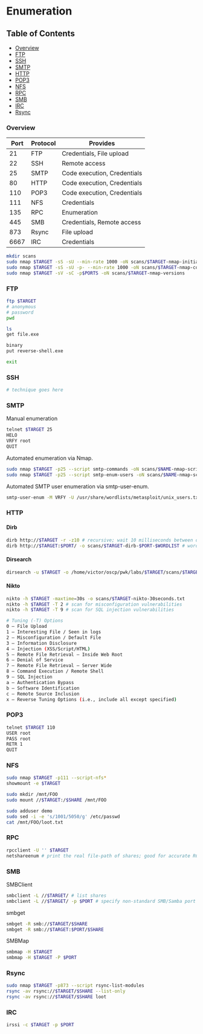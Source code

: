 # Enumeration
## Table of Contents
* [Overview](#overview)
* [FTP](#ftp)
* [SSH](#ssh)
* [SMTP](#smtp)
* [HTTP](#http)
* [POP3](#pop3)
* [NFS](#nfs)
* [RPC](#rpc)
* [SMB](#smb)
* [IRC](#irc)
* [Rsync](#rsync)

### Overview
| Port | Protocol | Provides |
| ---- | -------- | -------- |
| 21   | FTP      | Credentials, File upload |
| 22   | SSH      | Remote access |
| 25   | SMTP     | Code execution, Credentials |
| 80   | HTTP     | Code execution, Credentials |
| 110  | POP3     | Code execution, Credentials |
| 111  | NFS      | Credentials |
| 135  | RPC      | Enumeration |
| 445  | SMB      | Credentials, Remote access |
| 873  | Rsync    | File upload |
| 6667 | IRC      | Credentials |

```bash
mkdir scans
sudo nmap $TARGET -sS -sU --min-rate 1000 -oN scans/$TARGET-nmap-initial
sudo nmap $TARGET -sS -sU -p- --min-rate 1000 -oN scans/$TARGET-nmap-complete
sudo nmap $TARGET -sV -sC -p$PORTS -oN scans/$TARGET-nmap-versions
```

### FTP
```bash
ftp $TARGET
# anonymous
# password
pwd

ls
get file.exe

binary
put reverse-shell.exe

exit
```

### SSH
```bash
# technique goes here
```

### SMTP
Manual enumeration
```bash
telnet $TARGET 25
HELO
VRFY root
QUIT
```

Automated enumeration via Nmap.
```bash
sudo nmap $TARGET -p25 --script smtp-commands -oN scans/$NAME-nmap-script-smtp-commands
sudo nmap $TARGET -p25 --script smtp-enum-users -oN scans/$NAME-nmap-script-smtp-enum-users
```

Automated SMTP user enumeration via smtp-user-enum.
```bash
smtp-user-enum -M VRFY -U /usr/share/wordlists/metasploit/unix_users.txt -t $TARGET
```

### HTTP
#### Dirb
```bash
dirb http://$TARGET -r -z10 # recursive; wait 10 milliseconds between delays
dirb http://$TARGET:$PORT/ -o scans/$TARGET-dirb-$PORT-$WORDLIST # wordlist ex: common, dirb/big.txt
```

#### Dirsearch
```bash
dirsearch -u $TARGET -o /home/victor/oscp/pwk/labs/$TARGET/scans/$TARGET-dirsearch-$PORT-$WORDLIST 
```

#### Nikto
```bash
nikto -h $TARGET -maxtime=30s -o scans/$TARGET-nikto-30seconds.txt
nikto -h $TARGET -T 2 # scan for misconfiguration vulnerabilities
nikto -h $TARGET -T 9 # scan for SQL injection vulnerabilities
```

```bash
# Tuning (-T) Options
0 – File Upload
1 – Interesting File / Seen in logs
2 – Misconfiguration / Default File
3 – Information Disclosure
4 – Injection (XSS/Script/HTML)
5 – Remote File Retrieval – Inside Web Root
6 – Denial of Service
7 – Remote File Retrieval – Server Wide
8 – Command Execution / Remote Shell
9 – SQL Injection
a – Authentication Bypass
b – Software Identification
c – Remote Source Inclusion
x – Reverse Tuning Options (i.e., include all except specified)
```

### POP3 
```bash
telnet $TARGET 110
USER root
PASS root
RETR 1
QUIT
```

### NFS
```bash
sudo nmap $TARGET -p111 --script-nfs* 
showmount -e $TARGET 

sudo mkdir /mnt/FOO
sudo mount //$TARGET:/$SHARE /mnt/FOO

sudo adduser demo
sudo sed -i -e 's/1001/5050/g' /etc/passwd
cat /mnt/FOO/loot.txt
```

### RPC
```bash
rpcclient -U '' $TARGET
netshareenum # print the real file-path of shares; good for accurate RCE
```

### SMB
SMBClient
```bash
smbclient -L //$TARGET/ # list shares
smbclient -L //$TARGET/ -p $PORT # specify non-standard SMB/Samba port
```

smbget
```bash
smbget -R smb://$TARGET/$SHARE
smbget -R smb://$TARGET:$PORT/$SHARE
```

SMBMap
```bash
smbmap -H $TARGET
smbmap -H $TARGET -P $PORT
```

### Rsync
```bash
sudo nmap $TARGET -p873 --script rsync-list-modules
rsync -av rsync://$TARGET/$SHARE --list-only
rsync -av rsync://$TARGET/$SHARE loot
```

### IRC
```bash
irssi -c $TARGET -p $PORT
```